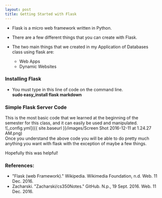 ```yaml
---
layout: post
title: Getting Started with Flask
---
```


* Flask is a micro web framework written in Python.
* There are a few different things that you can create with Flask.  
  
* The two main things that we created in my Application of Databases class using flask are:
    * Web Apps
    * Dynamic Websites  
  

### Installing Flask
* You must type in this line of code on the command line.  
**sudo easy_install flask markdown**

### Simple Flask Server Code
This is the most basic code that we learned at the beginning of the semester for this class, and it can easily be used and manipulated.  
![_config.yml]({{ site.baseurl }}/images/Screen Shot 2016-12-11 at 1.24.27 AM.png)  
Once you understand the above code you will be able to do pretty much anything you want with flask with the exception of maybe a few things.  

Hopefully this was helpful!

### References:
* "Flask (web Framework)." Wikipedia. Wikimedia Foundation, n.d. Web. 11 Dec. 2016.
* Zacharski. "Zacharski/cs350Notes." GitHub. N.p., 19 Sept. 2016. Web. 11 Dec. 2016.